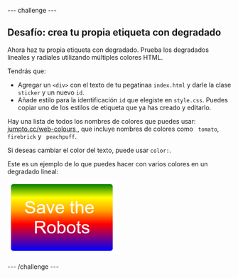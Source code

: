 \--- challenge \---

## Desafío: crea tu propia etiqueta con degradado

Ahora haz tu propia etiqueta con degradado. Prueba los degradados lineales y radiales utilizando múltiples colores HTML.

Tendrás que:

+ Agregar un `<div>` con el texto de tu pegatinaa ` index.html ` y darle la clase `sticker` y un nuevo ` id `.
+ Añade estilo para la identificación `id` que elegiste en ` style.css `. Puedes copiar uno de los estilos de etiqueta que ya has creado y editarlo. 

Hay una lista de todos los nombres de colores que puedes usar: [ jumpto.cc/web-colours ](http://jumpto.cc/web-colours), que incluye nombres de colores como ` tomato`, ` firebrick ` y ` peachpuff`.

Si deseas cambiar el color del texto, puede usar `color:`.

Este es un ejemplo de lo que puedes hacer con varios colores en un degradado lineal:

![captura de pantalla](images/stickers-save-robots.png)

\--- /challenge \---